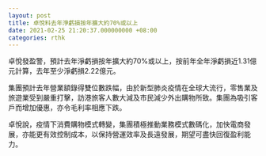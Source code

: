 ```yaml
---
layout: post
title: 卓悅料去年淨虧損按年擴大約70%或以上
date: 2021-02-25 21:20:37.000000000 +08:00
categories: rthk
---
```


卓悅發盈警，預計去年淨虧損按年擴大約70%或以上，按前年全年淨虧損近1.31億元計算，去年至少淨虧損2.22億元。

集團預計去年營業額錄得雙位數跌幅，由於新型肺炎疫情在全球大流行，零售業及旅遊業受到嚴重打擊，訪港旅客人數大減及市民減少外出購物所致。集團為吸引客戶而增加優惠，亦令毛利率相應下跌。

卓悅說，疫情下消費購物模式轉變，集團積極推動業務模式數碼化，加快電商發展，亦能更有效控制成本，以保持營運效率及長遠發展，期望可盡快回復盈利能力。
